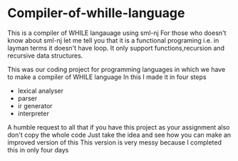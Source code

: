 # Compiler-of-whille-language
This is a compiler of WHILE langauage using sml-nj 
For those who doesn't know about sml-nj let me tell you 
that it is a functional programing i.e. in layman terms 
it doesn't have loop. It only support functions,recursion 
and recursive data structures.

This was our coding project for programming languages in which we have 
to make a compiler of WHILE language
In this I made it in four steps
- lexical analyser
- parser
- ir generator
- interpreter


A humble request to all that if you have this project as your assignment also don't copy the whole code
Just take the idea and see how you can make an improved version of this
This version is very messy because I completed this in only four days 
